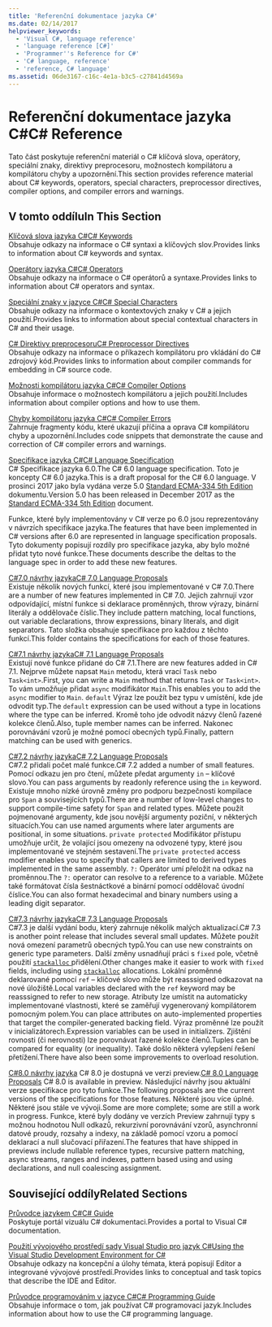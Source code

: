 ```yaml
---
title: 'Referenční dokumentace jazyka C#'
ms.date: 02/14/2017
helpviewer_keywords:
  - 'Visual C#, language reference'
  - 'language reference [C#]'
  - 'Programmer''s Reference for C#'
  - 'C# language, reference'
  - 'reference, C# language'
ms.assetid: 06de3167-c16c-4e1a-b3c5-c27841d4569a
---
```

# <a name="c-reference"></a><span data-ttu-id="87228-102">Referenční dokumentace jazyka C#</span><span class="sxs-lookup"><span data-stu-id="87228-102">C# Reference</span></span>
<span data-ttu-id="87228-103">Tato část poskytuje referenční materiál o C# klíčová slova, operátory, speciální znaky, direktivy preprocesoru, možnostech kompilátoru a kompilátoru chyby a upozornění.</span><span class="sxs-lookup"><span data-stu-id="87228-103">This section provides reference material about C# keywords, operators, special characters, preprocessor directives, compiler options, and compiler errors and warnings.</span></span>  
  
## <a name="in-this-section"></a><span data-ttu-id="87228-104">V tomto oddílu</span><span class="sxs-lookup"><span data-stu-id="87228-104">In This Section</span></span>  
 [<span data-ttu-id="87228-105">Klíčová slova jazyka C#</span><span class="sxs-lookup"><span data-stu-id="87228-105">C# Keywords</span></span>](../../csharp/language-reference/keywords/index.md)  
 <span data-ttu-id="87228-106">Obsahuje odkazy na informace o C# syntaxi a klíčových slov.</span><span class="sxs-lookup"><span data-stu-id="87228-106">Provides links to information about C# keywords and syntax.</span></span>  
  
 [<span data-ttu-id="87228-107">Operátory jazyka C#</span><span class="sxs-lookup"><span data-stu-id="87228-107">C# Operators</span></span>](../../csharp/language-reference/operators/index.md)  
 <span data-ttu-id="87228-108">Obsahuje odkazy na informace o C# operátorů a syntaxe.</span><span class="sxs-lookup"><span data-stu-id="87228-108">Provides links to information about C# operators and syntax.</span></span>  

 [<span data-ttu-id="87228-109">Speciální znaky v jazyce C#</span><span class="sxs-lookup"><span data-stu-id="87228-109">C# Special Characters</span></span>](../../csharp/language-reference/tokens/index.md)  
 <span data-ttu-id="87228-110">Obsahuje odkazy na informace o kontextových znaky v C# a jejich použití.</span><span class="sxs-lookup"><span data-stu-id="87228-110">Provides links to information about special contextual characters in C# and their usage.</span></span>  

 [<span data-ttu-id="87228-111">C# Direktivy preprocesoru</span><span class="sxs-lookup"><span data-stu-id="87228-111">C# Preprocessor Directives</span></span>](../../csharp/language-reference/preprocessor-directives/index.md)  
 <span data-ttu-id="87228-112">Obsahuje odkazy na informace o příkazech kompilátoru pro vkládání do C# zdrojový kód.</span><span class="sxs-lookup"><span data-stu-id="87228-112">Provides links to information about compiler commands for embedding in C# source code.</span></span>  
  
 [<span data-ttu-id="87228-113">Možnosti kompilátoru jazyka C#</span><span class="sxs-lookup"><span data-stu-id="87228-113">C# Compiler Options</span></span>](../../csharp/language-reference/compiler-options/index.md)  
 <span data-ttu-id="87228-114">Obsahuje informace o možnostech kompilátoru a jejich použití.</span><span class="sxs-lookup"><span data-stu-id="87228-114">Includes information about compiler options and how to use them.</span></span>  
  
 [<span data-ttu-id="87228-115">Chyby kompilátoru jazyka C#</span><span class="sxs-lookup"><span data-stu-id="87228-115">C# Compiler Errors</span></span>](../../csharp/language-reference/compiler-messages/index.md)  
 <span data-ttu-id="87228-116">Zahrnuje fragmenty kódu, které ukazují příčina a oprava C# kompilátoru chyby a upozornění.</span><span class="sxs-lookup"><span data-stu-id="87228-116">Includes code snippets that demonstrate the cause and correction of C# compiler errors and warnings.</span></span>  
  
 [<span data-ttu-id="87228-117">Specifikace jazyka C#</span><span class="sxs-lookup"><span data-stu-id="87228-117">C# Language Specification</span></span>](../../../_csharplang/spec/introduction.md)  
 <span data-ttu-id="87228-118">C# Specifikace jazyka 6.0.</span><span class="sxs-lookup"><span data-stu-id="87228-118">The C# 6.0 language specification.</span></span> <span data-ttu-id="87228-119">Toto je koncepty C# 6.0 jazyka.</span><span class="sxs-lookup"><span data-stu-id="87228-119">This is a draft proposal for the C# 6.0 language.</span></span> <span data-ttu-id="87228-120">V prosinci 2017 jako byla vydána verze 5.0 [Standard ECMA-334 5th Edition](https://www.ecma-international.org/publications/files/ECMA-ST/ECMA-334.pdf) dokumentu.</span><span class="sxs-lookup"><span data-stu-id="87228-120">Version 5.0 has been released in December 2017 as the [Standard ECMA-334 5th Edition](https://www.ecma-international.org/publications/files/ECMA-ST/ECMA-334.pdf) document.</span></span>

<span data-ttu-id="87228-121">Funkce, které byly implementovány v C# verze po 6.0 jsou reprezentovány v návrzích specifikace jazyka.</span><span class="sxs-lookup"><span data-stu-id="87228-121">The features that have been implemented in C# versions after 6.0 are represented in language specification proposals.</span></span> <span data-ttu-id="87228-122">Tyto dokumenty popisují rozdíly pro specifikace jazyka, aby bylo možné přidat tyto nové funkce.</span><span class="sxs-lookup"><span data-stu-id="87228-122">These documents describe the deltas to the language spec in order to add these new features.</span></span> 

 [<span data-ttu-id="87228-123">C#7.0 návrhy jazyka</span><span class="sxs-lookup"><span data-stu-id="87228-123">C# 7.0 Language Proposals</span></span>](../../../_csharplang/proposals/csharp-7.0/pattern-matching.md)  
 <span data-ttu-id="87228-124">Existuje několik nových funkcí, které jsou implementované v C# 7.0.</span><span class="sxs-lookup"><span data-stu-id="87228-124">There are a number of new features implemented in C# 7.0.</span></span> <span data-ttu-id="87228-125">Jejich zahrnují vzor odpovídající, místní funkce si deklarace proměnných, throw výrazy, binární literály a oddělovače číslic.</span><span class="sxs-lookup"><span data-stu-id="87228-125">They include pattern matching, local functions, out variable declarations, throw expressions, binary literals, and digit separators.</span></span> <span data-ttu-id="87228-126">Tato složka obsahuje specifikace pro každou z těchto funkcí.</span><span class="sxs-lookup"><span data-stu-id="87228-126">This folder contains the specifications for each of those features.</span></span>
  
 [<span data-ttu-id="87228-127">C#7.1 návrhy jazyka</span><span class="sxs-lookup"><span data-stu-id="87228-127">C# 7.1 Language Proposals</span></span>](../../../_csharplang/proposals/csharp-7.1/async-main.md)  
 <span data-ttu-id="87228-128">Existují nové funkce přidané do C# 7.1.</span><span class="sxs-lookup"><span data-stu-id="87228-128">There are new features added in C# 7.1.</span></span> <span data-ttu-id="87228-129">Nejprve můžete napsat `Main` metodu, která vrací `Task` nebo `Task<int>`.</span><span class="sxs-lookup"><span data-stu-id="87228-129">First, you can write a `Main` method that returns `Task` or `Task<int>`.</span></span> <span data-ttu-id="87228-130">To vám umožňuje přidat `async` modifikátor `Main`.</span><span class="sxs-lookup"><span data-stu-id="87228-130">This enables you to add the `async` modifier to `Main`.</span></span> <span data-ttu-id="87228-131">`default` Výraz lze použít bez typu v umístění, kde jde odvodit typ.</span><span class="sxs-lookup"><span data-stu-id="87228-131">The `default` expression can be used without a type in locations where the type can be inferred.</span></span> <span data-ttu-id="87228-132">Kromě toho jde odvodit názvy členů řazené kolekce členů.</span><span class="sxs-lookup"><span data-stu-id="87228-132">Also, tuple member names can be inferred.</span></span> <span data-ttu-id="87228-133">Nakonec porovnávání vzorů je možné pomocí obecných typů.</span><span class="sxs-lookup"><span data-stu-id="87228-133">Finally, pattern matching can be used with generics.</span></span>

 [<span data-ttu-id="87228-134">C#7.2 návrhy jazyka</span><span class="sxs-lookup"><span data-stu-id="87228-134">C# 7.2 Language Proposals</span></span>](../../../_csharplang/proposals/csharp-7.2/readonly-ref.md)  
 <span data-ttu-id="87228-135">C#7.2 přidali počet malé funkce.</span><span class="sxs-lookup"><span data-stu-id="87228-135">C# 7.2 added a number of small features.</span></span> <span data-ttu-id="87228-136">Pomocí odkazu jen pro čtení, můžete předat argumenty `in` – klíčové slovo.</span><span class="sxs-lookup"><span data-stu-id="87228-136">You can pass arguments by readonly reference using the `in` keyword.</span></span> <span data-ttu-id="87228-137">Existuje mnoho nízké úrovně změny pro podporu bezpečnosti kompilace pro `Span` a souvisejících typů.</span><span class="sxs-lookup"><span data-stu-id="87228-137">There are a number of low-level changes to support compile-time safety for `Span` and related types.</span></span> <span data-ttu-id="87228-138">Můžete použít pojmenované argumenty, kde jsou novější argumenty poziční, v některých situacích.</span><span class="sxs-lookup"><span data-stu-id="87228-138">You can use named arguments where later arguments are positional, in some situations.</span></span> <span data-ttu-id="87228-139">`private protected` Modifikátor přístupu umožňuje určit, že volající jsou omezeny na odvozené typy, které jsou implementované ve stejném sestavení.</span><span class="sxs-lookup"><span data-stu-id="87228-139">The `private protected` access modifier enables you to specify that callers are limited to derived types implemented in the same assembly.</span></span> <span data-ttu-id="87228-140">`?:` Operátor umí přeložit na odkaz na proměnnou.</span><span class="sxs-lookup"><span data-stu-id="87228-140">The `?:` operator can resolve to a reference to a variable.</span></span> <span data-ttu-id="87228-141">Můžete také formátovat čísla šestnáctkové a binární pomocí oddělovač úvodní číslice.</span><span class="sxs-lookup"><span data-stu-id="87228-141">You can also format hexadecimal and binary numbers using a leading digit separator.</span></span>   

 [<span data-ttu-id="87228-142">C#7.3 návrhy jazyka</span><span class="sxs-lookup"><span data-stu-id="87228-142">C# 7.3 Language Proposals</span></span>](../../../_csharplang/proposals/csharp-7.3/blittable.md)  
 <span data-ttu-id="87228-143">C#7.3 je další vydání bodu, který zahrnuje několik malých aktualizací.</span><span class="sxs-lookup"><span data-stu-id="87228-143">C# 7.3 is another point release that includes several small updates.</span></span> <span data-ttu-id="87228-144">Můžete použít nová omezení parametrů obecných typů.</span><span class="sxs-lookup"><span data-stu-id="87228-144">You can use new constraints on generic type parameters.</span></span> <span data-ttu-id="87228-145">Další změny usnadňují práci s `fixed` pole, včetně použití [ `stackalloc` ](./keywords/stackalloc.md) přidělení.</span><span class="sxs-lookup"><span data-stu-id="87228-145">Other changes make it easier to work with `fixed` fields, including using [`stackalloc`](./keywords/stackalloc.md) allocations.</span></span> <span data-ttu-id="87228-146">Lokální proměnné deklarované pomocí `ref` – klíčové slovo může být reasssigned odkazovat na nové úložiště.</span><span class="sxs-lookup"><span data-stu-id="87228-146">Local variables declared with the `ref` keyword may be reasssigned to refer to new storage.</span></span> <span data-ttu-id="87228-147">Atributy lze umístit na automaticky implementované vlastnosti, které se zaměřují vygenerovaný kompilátorem pomocným polem.</span><span class="sxs-lookup"><span data-stu-id="87228-147">You can place attributes on auto-implemented properties that target the compiler-generated backing field.</span></span> <span data-ttu-id="87228-148">Výraz proměnné lze použít v inicializátorech.</span><span class="sxs-lookup"><span data-stu-id="87228-148">Expression variables can be used in initializers.</span></span> <span data-ttu-id="87228-149">Zjištění rovnosti (či nerovnosti) lze porovnávat řazené kolekce členů.</span><span class="sxs-lookup"><span data-stu-id="87228-149">Tuples can be compared for equality (or inequality).</span></span> <span data-ttu-id="87228-150">Také došlo některá vylepšení řešení přetížení.</span><span class="sxs-lookup"><span data-stu-id="87228-150">There have also been some improvements to overload resolution.</span></span>
  
 <span data-ttu-id="87228-151">[C#8.0 návrhy jazyka](../../../_csharplang/proposals/csharp-8.0/nullable-reference-types.md) C# 8.0 je dostupná ve verzi preview.</span><span class="sxs-lookup"><span data-stu-id="87228-151">[C# 8.0 Language Proposals](../../../_csharplang/proposals/csharp-8.0/nullable-reference-types.md) C# 8.0 is available in preview.</span></span> <span data-ttu-id="87228-152">Následující návrhy jsou aktuální verze specifikace pro tyto funkce.</span><span class="sxs-lookup"><span data-stu-id="87228-152">The following proposals are the current versions of the specifications for those features.</span></span> <span data-ttu-id="87228-153">Některé jsou více úplné. Některé jsou stále ve vývoji.</span><span class="sxs-lookup"><span data-stu-id="87228-153">Some are more complete; some are still a work in progress.</span></span> <span data-ttu-id="87228-154">Funkce, které byly dodány ve verzích Preview zahrnují typy s možnou hodnotou Null odkazů, rekurzivní porovnávání vzorů, asynchronní datové proudy, rozsahy a indexy, na základě pomocí vzoru a pomocí deklarací a null slučovací přiřazení.</span><span class="sxs-lookup"><span data-stu-id="87228-154">The features that have shipped in previews include nullable reference types, recursive pattern matching, async streams, ranges and indexes, pattern based using and using declarations, and null coalescing assignment.</span></span>
  
## <a name="related-sections"></a><span data-ttu-id="87228-155">Související oddíly</span><span class="sxs-lookup"><span data-stu-id="87228-155">Related Sections</span></span>  

 [<span data-ttu-id="87228-156">Průvodce jazykem C#</span><span class="sxs-lookup"><span data-stu-id="87228-156">C# Guide</span></span>](../../csharp/index.md)  
 <span data-ttu-id="87228-157">Poskytuje portál vizuálu C# dokumentaci.</span><span class="sxs-lookup"><span data-stu-id="87228-157">Provides a portal to Visual C# documentation.</span></span>  
  
 [<span data-ttu-id="87228-158">Použití vývojového prostředí sady Visual Studio pro jazyk C#</span><span class="sxs-lookup"><span data-stu-id="87228-158">Using the Visual Studio Development Environment for C#</span></span>](/visualstudio/csharp-ide/using-the-visual-studio-development-environment-for-csharp)  
 <span data-ttu-id="87228-159">Obsahuje odkazy na koncepční a úlohy témata, která popisují Editor a integrované vývojové prostředí.</span><span class="sxs-lookup"><span data-stu-id="87228-159">Provides links to conceptual and task topics that describe the IDE and Editor.</span></span>  
  
 [<span data-ttu-id="87228-160">Průvodce programováním v jazyce C#</span><span class="sxs-lookup"><span data-stu-id="87228-160">C# Programming Guide</span></span>](../../csharp/programming-guide/index.md)  
 <span data-ttu-id="87228-161">Obsahuje informace o tom, jak používat C# programovací jazyk.</span><span class="sxs-lookup"><span data-stu-id="87228-161">Includes information about how to use the C# programming language.</span></span>
